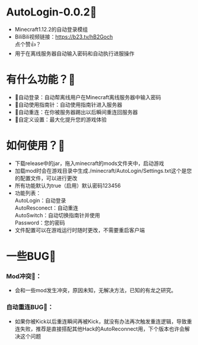 # AutoLogin-0.0.2🤗
* Minecraft1.12.2的自动登录模组
* BiliBili视频链接：https://b23.tv/hB2Goch  
点个赞👍？  
* 用于在离线服务器自动输入密码和自动执行进服操作
# 有什么功能？🤔
* 💪自动登录：自动帮离线用户在Minecraft离线服务器中输入密码
* 💪自动使用指南针：自动使用指南针进入服务器
* 💪自动重连：在你被服务器踢出以后瞬间重连回服务器
* 💪自定义设置：最大化提升您的游戏体验
# 如何使用？🤔
* 下载release中的jar，拖入minecraft的mods文件夹中，启动游戏
* 加载mod时会在游戏目录中生成./minecraft/AutoLogin/Settings.txt这个是您的配置文件，可以进行更改
* 所有功能默认为true（启用）默认密码123456
* 功能列表：  
AutoLogin：自动登录  
AutoResconect：自动重连  
AutoSwitch：自动切换指南针并使用  
Password：您的密码  
* 文件配置可以在游戏运行时随时更改，不需要重启客户端
# 一些BUG🤯
### Mod冲突😤：
* 会和一些mod发生冲突，原因未知，无解决方法，已知的有龙之研究。  
### 自动重连BUG🙁：  
* 如果你被Kick以后重连瞬间再被Kick，就没有办法再次触发重连逻辑，导致重连失败，推荐是直接搭配其他Hack的AutoReconnect用，下个版本也许会解决这个问题
